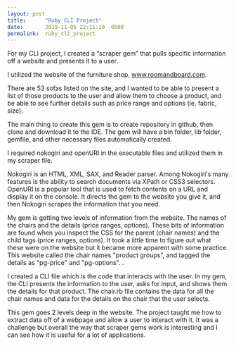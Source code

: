 ```yaml
---
layout: post
title:      "Ruby CLI Project"
date:       2019-11-05 22:11:10 -0500
permalink:  ruby_cli_project
---
```


For my CLI project, I created a “scraper gem” that pulls specific information off a website and presents it to a user.

I utilized the website of the furniture shop, www.roomandboard.com.  

There are 53 sofas listed on the site, and I wanted to be able to present a list of those products to the user and allow them to choose a product, and be able to see further details such as price range and options (ie. fabric, size).

The main thing to create this gem is to create repository in github, then clone and download it to the IDE.  The gem will have a bin folder, lib folder, gemfile, and other necessary files automatically created.

I required nokogiri and openURI in the executable files and utilized them in my scraper file.

Nokogiri is an HTML, XML, SAX, and Reader parser. Among Nokogiri's many features is the ability to search documents via XPath or CSS3 selectors. OpenURI is a popular tool that is used to fetch contents on a URL and display it on the console. It directs the gem to the website you give it, and then Nokogiri scrapes the information that you need.

My gem is getting two levels of information from the website. The names of the chairs and the details (price ranges, options). These bits of information are found when you inspect the CSS for the parent (chair names) and the child tags (price ranges, options).  It took a little time to figure out what these were on the website but it became more apparent with some practice. This website called the chair names "product groups", and tagged the details as "pg-price" and "pg-options". .

I created a CLI file which is the code that interacts with the user.  In my gem, the CLI presents the information to the user, asks for input, and shows them the details for that product.  The chair.rb file contains the data for all the chair names and data for the details on the chair that the user selects.

This gem goes 2 levels deep in the website. The project taught me how to extract data off of a webpage and allow a user to interact with it. It was a challenge but overall the way that scraper gems work is interesting and I can see how it is useful for a lot of applications.







